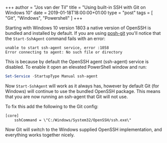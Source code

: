 +++
author = "Jos van der Til"
title = "Using built-in SSH with Git on Windows 10"
date  = 2019-01-18T18:00:00+01:00
type = "post"
tags = [ "Git", "Windows", "Powershell" ]
+++

Starting with Windows 10 version 1803 a native version of OpenSSH is bundled and installed by default.
If you are using [posh-git](https://github.com/dahlbyk/posh-git) you'll notice that the `Start-SshAgent` command fails with an error:
```none
unable to start ssh-agent service, error :1058
Error connecting to agent: No such file or directory
```

This is because by default the OpenSSH agent (ssh-agent) service is disabled.
To enable it open an elevated PowerShell window and run:
```powershell
Set-Service -StartupType Manual ssh-agent
```

Now `Start-SshAgent` will work as it always has, however by default Git (for Windows) will continue to use the bundled OpenSSH package.
This means that you are now running an ssh-agent that Git will not use.

To fix this add the following to the Git config:
```properties
[core]
    sshCommand = \"C:/Windows/System32/OpenSSH/ssh.exe\"
```

Now Git will switch to the Windows supplied OpenSSH implementation, and everything works together nicely.
